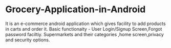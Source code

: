 # Grocery-Application-in-Android
It is an e-commerce android application which gives facility to add products in carts and order it.
Basic functionaity - 
User Login/Signup Screen,Forgot password faciltiy.
Supermarkets and their categories ,home screen,privacy and security options.
